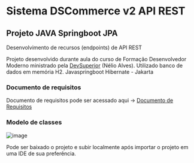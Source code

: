 # Sistema DSCommerce v2 API REST
## Projeto JAVA Springboot JPA

Desenvolvimento de recursos (endpoints) de API REST

Projeto desenvolvido durante aula do curso de Formação Desenvolvedor Moderno ministrado pela [DevSuperior](https://devsuperior.com.br) (Nélio Alves).
Utilizado banco de dados em memória H2.
Javaspringboot
Hibernate - Jakarta

### Documento de requisitos

Documento de requisitos pode ser acessado aqui -> [Documento de Requisitos](https://drive.google.com/drive/folders/1WTBggtq38cLeeQosPHjuhjSLxa94Lmx_)

### Modelo de classes
![image](https://github.com/Sammy192/classProject_dsCommerce_v1/assets/53224915/5b3a378c-3adb-4eec-8a17-f651b574d5f7)

 
 Pode ser baixado o projeto e subir localmente após importar o projeto em uma IDE de sua preferência.
